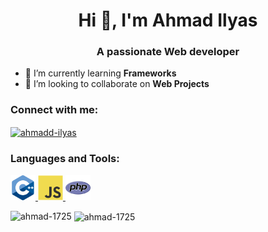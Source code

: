 <h1 align="center">Hi 👋, I'm Ahmad Ilyas</h1>
<h3 align="center">A passionate Web developer</h3>

- 🌱 I’m currently learning **Frameworks**
- 👯 I’m looking to collaborate on **Web Projects**

<h3 align="left">Connect with me:</h3>
<p align="left">
<a href="https://linkedin.com/in/ahmadd-ilyas" target="blank"><img align="center" src="https://raw.githubusercontent.com/rahuldkjain/github-profile-readme-generator/master/src/images/icons/Social/linked-in-alt.svg" alt="ahmadd-ilyas" height="30" width="40" /></a>
</p>

<h3 align="left">Languages and Tools:</h3>
<p align="left"> <a href="https://www.w3schools.com/cpp/" target="_blank" rel="noreferrer"> <img src="https://raw.githubusercontent.com/devicons/devicon/master/icons/cplusplus/cplusplus-original.svg" alt="cplusplus" width="40" height="40"/> </a> <a href="https://developer.mozilla.org/en-US/docs/Web/JavaScript" target="_blank" rel="noreferrer"> <img src="https://raw.githubusercontent.com/devicons/devicon/master/icons/javascript/javascript-original.svg" alt="javascript" width="40" height="40"/> </a> <a href="https://www.php.net" target="_blank" rel="noreferrer"> <img src="https://raw.githubusercontent.com/devicons/devicon/master/icons/php/php-original.svg" alt="php" width="40" height="40"/> </a> </p>

<p><img align="left" src="https://github-readme-stats.vercel.app/api/top-langs?username=ahmad-1725&show_icons=true&locale=en&layout=compact" alt="ahmad-1725" /></p>

<p>&nbsp;<img align="center" src="https://github-readme-stats.vercel.app/api?username=ahmad-1725&show_icons=true&locale=en" alt="ahmad-1725" /></p>
